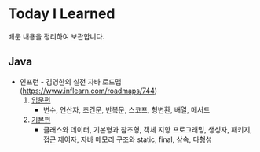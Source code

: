 # Today I Learned

배운 내용을 정리하여 보관합니다.


## Java

- 인프런 - 김영한의 실전 자바 로드맵 (https://www.inflearn.com/roadmaps/744)
  1. [입문편](java/java_01_start.md)
     - 변수, 연산자, 조건문, 반복문, 스코프, 형변환, 배열, 메서드
  2. [기본편](java/java_02_basic.md)
     - 클래스와 데이터, 기본형과 참조형, 객체 지향 프로그래밍, 생성자, 패키지, 접근 제어자, 자바 메모리 구조와 static, final, 상속, 다형성
